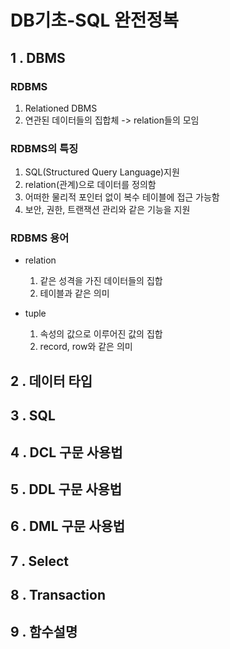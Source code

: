 # DB기초-SQL 완전정복

## 1 . DBMS
### RDBMS
1. Relationed DBMS
2. 연관된 데이터들의 집합체 -> relation들의 모임

### RDBMS의 특징
1. SQL(Structured Query Language)지원
2. relation(관계)으로 데이터를 정의함
3. 어떠한 물리적 포인터 없이 복수 테이블에 접근 가능함
4. 보안, 권한, 트랜잭션 관리와 같은 기능을 지원

### RDBMS 용어
* relation
	1. 같은 성격을 가진 데이터들의 집합
	2. 테이블과 같은 의미

* tuple
	1. 속성의 값으로 이루어진 값의 집합
	2. record, row와 같은 의미


## 2 . 데이터 타입
## 3 . SQL
## 4 . DCL 구문 사용법
## 5 . DDL 구문 사용법
## 6 . DML 구문 사용법
## 7 . Select
## 8 . Transaction
## 9 . 함수설명